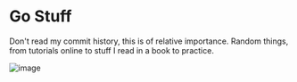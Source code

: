 # Go Stuff 

Don't read my commit history, this is of relative importance.
Random things, from tutorials online to stuff I read in a book to practice.

![image](https://user-images.githubusercontent.com/77761679/173117389-af7894bc-8069-4fee-962f-769806a65d7a.png)

